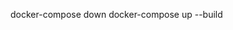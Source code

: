 <!-- <h1 align = "center"> 

![iggle](https://github.com/amitanshusahu/Omegle-fullstack/assets/83657737/fdeae2a5-a5aa-456a-9160-aeb87e265e8c)


</h1>


---

<div align="center">
  
![gihub-thumbnail](https://github.com/amitanshusahu/Omegle-fullstack/assets/83657737/7371b48d-da29-4c9b-bbb9-7b6e73207935)

[🔴 watch demo on youtube](https://youtu.be/GZyKcIvQqi8)

</div>

---

## 📌 Set up project
- clone the repo and go into it
```bash
git clone https://github.com/amitanshusahu/Omegle-fullstack/ & cd Omegle-fullstack/
```
- go to the client folder and start dev server
```bash
cd client && npm run dev
```
- go to the server folder and start server
```bash
cd ../server && npm start
```

## Useful Links

- [WebRTC Crash Course - deep dive](https://youtu.be/FExZvpVvYxA)

---

<h1 align="center"> Star the Repo ⭐ </h1> -->


docker-compose down
docker-compose up --build
